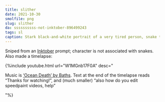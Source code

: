 ```yaml
---
title: slither
date: 2021-10-30
smolfile: png
slug: slither
da: ssssssssss-not-inktober-896499243
tags: sl
caption: Stark black-and-white portrait of a very tired person, snake twined around them. The letters of the word “slither” weave through the background.
---
```

Sniped from an <a href="https://inktober.com/rules" class="ext">Inktober</a> prompt; character is not associated with snakes. Also made a timelapse:

{%include youtube.html url="W1MGnb17F0A" desc="<p>Music is <a href='https://www.youtube.com/watch?v=C6zFR-_Q0_o' class='ext'>‘Ocean Death’ by Baths</a>. Text at the end of the timelapse reads “Thanks for watching!”, and (much smaller) “also how do you edit speedpaint videos, help”</p>"%}